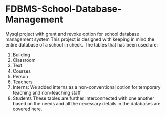 # FDBMS-School-Database-Management
Mysql project with grant and revoke option for school database management system
This project is designed with keeping in mind the entire database of a school in check.
The tables that has been used are:
1. Building
2. Classroom
3. Text
4. Courses
5. Person
6. Teachers
7. Interns: We added interns as a non-conventional option for temporary teaching and non-teaching staff
8. Students
These tables are further interconnected with one another based on the needs and all the necessary details in the databases are covered here.
